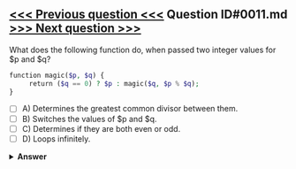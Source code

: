 [<<< Previous question <<<](0010.md)   Question ID#0011.md   [>>> Next question >>>](0012.md)
---

What does the following function do, when passed two integer values for $p and $q?

```php
function magic($p, $q) {  
     return ($q == 0) ? $p : magic($q, $p % $q);
}
```

- [ ] A) Determines the greatest common divisor between them.
- [ ] B) Switches the values of $p and $q.
- [ ] C) Determines if they are both even or odd.
- [ ] D) Loops infinitely.

<details><summary><b>Answer</b></summary>
<p>
  Answer: <strong>A</strong>
</p>
</details>
